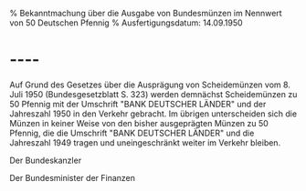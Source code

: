 % Bekanntmachung über die Ausgabe von Bundesmünzen im Nennwert von 50 Deutschen Pfennig
% Ausfertigungsdatum: 14.09.1950
 
# ----

Auf Grund des Gesetzes über die Ausprägung von Scheidemünzen vom 8. Juli 1950 (Bundesgesetzblatt S. 323) werden demnächst Scheidemünzen zu 50 Pfennig mit der Umschrift "BANK DEUTSCHER LÄNDER" und der Jahreszahl 1950 in den Verkehr gebracht. Im übrigen unterscheiden sich die Münzen in keiner Weise von den bisher ausgeprägten Münzen zu 50 Pfennig, die die Umschrift "BANK DEUTSCHER LÄNDER" und die Jahreszahl 1949 tragen und uneingeschränkt weiter im Verkehr bleiben.   

Der Bundeskanzler  

Der Bundesminister der Finanzen
